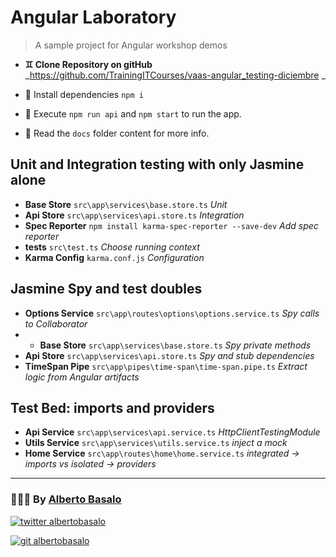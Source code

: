 # Angular Laboratory

> A sample project for Angular workshop demos

- **♊ Clone Repository on gitHub** _https://github.com/TrainingITCourses/vaas-angular_testing-diciembre _

- 🚚 Install dependencies `npm i`

- 🚀 Execute `npm run api` and `npm start` to run the app.

- 📕 Read the `docs` folder content for more info.

## Unit and Integration testing with only Jasmine alone

- **Base Store** `src\app\services\base.store.ts` _Unit_
- **Api Store** `src\app\services\api.store.ts` _Integration_
- **Spec Reporter** `npm install karma-spec-reporter --save-dev` _Add spec reporter_
- **tests** `src\test.ts` _Choose running context_
- **Karma Config** `karma.conf.js` _Configuration_

## Jasmine Spy and test doubles

- **Options Service** `src\app\routes\options\options.service.ts` _Spy calls to Collaborator_
- - **Base Store** `src\app\services\base.store.ts` _Spy private methods_
- **Api Store** `src\app\services\api.store.ts` _Spy and stub dependencies_
- **TimeSpan Pipe** `src\app\pipes\time-span\time-span.pipe.ts` _Extract logic from Angular artifacts_

## Test Bed: imports and providers

- **Api Service** `src\app\services\api.service.ts` _HttpClientTestingModule_
- **Utils Service** `src\app\services\utils.service.ts` _inject a mock_
- **Home Service** `src\app\routes\home\home.service.ts` _integrated -> imports vs isolated -> providers_

---

<footer>
  <h3>🧑🏼‍💻 By <a href="https://albertobasalo.dev" target="blank">Alberto Basalo</a> </h3>
  <p>
    <a href="https://twitter.com/albertobasalo" target="blank">
      <img src="https://img.shields.io/twitter/follow/albertobasalo?logo=twitter&style=for-the-badge" alt="twitter albertobasalo" />
    </a>
  </p>
  <p>
    <a href="https://github.com/albertobasalo" target="blank">
      <img 
        src="https://img.shields.io/github/followers/albertobasalo?logo=github&label=profile albertobasalo&style=for-the-badge" alt="git albertobasalo" />
    </a>
  </p>
</footer>
